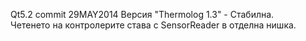 Qt5.2
commit 29MAY2014
Версия  "Thermolog 1.3" - Стабилна.  
Четенето на контролерите става с SensorReader в отделна нишка.

